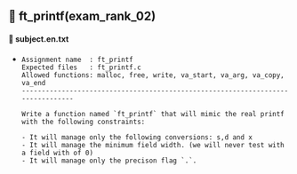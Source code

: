 ## :notebook_with_decorative_cover: ft_printf(exam_rank_02)

#### :page_facing_up:  subject.en.txt

- ```
  Assignment name  : ft_printf
  Expected files   : ft_printf.c
  Allowed functions: malloc, free, write, va_start, va_arg, va_copy, va_end
  --------------------------------------------------------------------------------
  
  Write a function named `ft_printf` that will mimic the real printf with the following constraints:
  
  - It will manage only the following conversions: s,d and x
  - It will manage the minimum field width. (we will never test with a field with of 0)
  - It will manage only the precison flag `.`.
  
  ```
